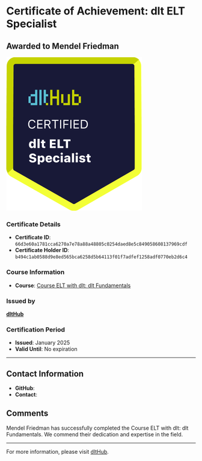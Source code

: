 
# Certificate of Achievement: dlt ELT Specialist

## Awarded to **Mendel Friedman**

![Course Image](../badges/dlt_ELT_specialist.png)

### Certificate Details
- **Certificate ID**: `66d3e60a1781cca6270a7e78a88a48805c0254daed8e5c849058608137969cdf`
- **Certificate Holder ID**: `b494c1ab0588d9e8ed565bca6258d5b64113f01f7adfef1258adf0770eb2d6c4`

### Course Information
- **Course**: [Course ELT with dlt: dlt Fundamentals](https://github.com/dlt-hub/dlthub-education/tree/main/courses/dlt_fundamentals_dec_2024)

### Issued by
[**dltHub**](https://dlthub.com/) 

### Certification Period
- **Issued**: January 2025
- **Valid Until**: No expiration

---

## Contact Information
- **GitHub**: 
- **Contact**: 

## Comments
Mendel Friedman has successfully completed the Course ELT with dlt: dlt Fundamentals. We commend their dedication and expertise in the field.

---

For more information, please visit [dltHub](https://dlthub.com/).
    